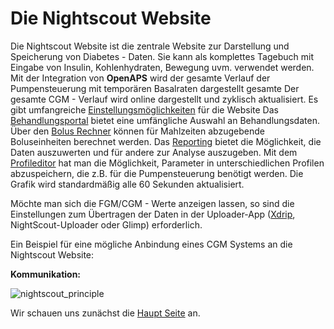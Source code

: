 # Die Nightscout Website

Die Nightscout Website ist die zentrale Website zur Darstellung und Speicherung von Diabetes - Daten. Sie kann als komplettes Tagebuch mit Eingabe von Insulin, Kohlenhydraten, Bewegung uvm. verwendet werden. Mit der Integration von **OpenAPS** wird der gesamte Verlauf der Pumpensteuerung mit temporären Basalraten dargestellt gesamte Der gesamte CGM - Verlauf wird online dargestellt und zyklisch aktualisiert. Es gibt umfangreiche [Einstellungsmöglichkeiten](../nightscout/settings.md) für die Website Das [Behandlungsportal](nightscout/care_portal.md) bietet eine umfängliche Auswahl an Behandlungsdaten. Über den [Bolus Rechner](nightscout/boluscalculator.md) können für Mahlzeiten abzugebende Boluseinheiten berechnet werden.
Das [Reporting](../nightscout/settings.md) bietet die Möglichkeit, die Daten auszuwerten und für andere zur Analyse auszugeben. Mit dem  [Profileditor](../nightscout/settings.md) hat man die Möglichkeit, Parameter in unterschiedlichen Profilen abzuspeichern, die z.B. für die Pumpensteuerung benötigt werden. Die Grafik wird standardmäßig alle 60 Sekunden aktualisiert.

Möchte man sich die FGM/CGM - Werte anzeigen lassen, so sind die Einstellungen zum Übertragen der Daten in der Uploader-App ([Xdrip](../grundlagen/xdrip/xdrip_app.md), NightScout-Uploader oder Glimp) erforderlich.


Ein Beispiel für eine mögliche Anbindung eines  CGM Systems an die Nightscout Website:

**Kommunikation:**

![nightscout_principle](../images/nightscout/nightscout_principle.jpg)

Wir schauen uns zunächst die [Haupt Seite](nightscout/main_page.md) an.



